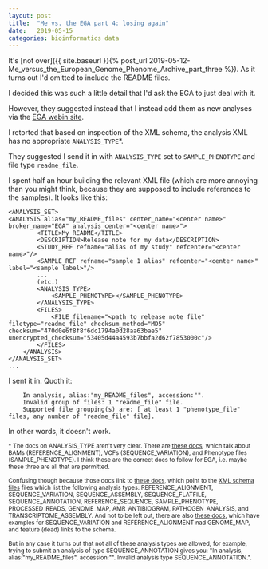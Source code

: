```yaml
---
layout: post
title:  "Me vs. the EGA part 4: losing again"
date:   2019-05-15
categories: bioinformatics data
---
```


It's [not over]({{ site.baseurl }}{% post_url
2019-05-12-Me_versus_the_European_Genome_Phenome_Archive_part_three %}). 
As it turns out I'd omitted to include the README files.

I decided this was such a little detail that I'd ask the EGA to just deal with it.

However, they suggested instead that I instead add them as new analyses via the
[EGA webin site](https://www.ebi.ac.uk/ena/submit/webin/).

I retorted that based on inspection of the XML schema, the analysis XML has no appropriate
`ANALYSIS_TYPE`*.

They suggested I send it in with `ANALYSIS_TYPE` set to `SAMPLE_PHENOTYPE` and file type `readme_file`.

I spent half an hour building the relevant XML file (which are more annoying than you might think,
because they are supposed to include references to the samples).  It looks like this:

```
<ANALYSIS_SET>
<ANALYSIS alias="my_README_files" center_name="<center name>" broker_name="EGA" analysis_center="<center name>">
        <TITLE>My README</TITLE>
        <DESCRIPTION>Release note for my data</DESCRIPTION>
        <STUDY_REF refname="alias of my study" refcenter="<center name>"/>
        <SAMPLE_REF refname="sample 1 alias" refcenter="<center name>" label="<sample label>"/>
        ...
        (etc.)
        <ANALYSIS_TYPE>
            <SAMPLE_PHENOTYPE></SAMPLE_PHENOTYPE>
        </ANALYSIS_TYPE>
        <FILES>
            <FILE filename="<path to release note file" filetype="readme_file" checksum_method="MD5" checksum="470d0e6f8f8f6dc1794a0d28aa63bae5" unencrypted_checksum="53405d44a4593b7bbfa2d62f7853000c"/>
        </FILES>
    </ANALYSIS>
</ANALYSIS_SET>
...
```

I sent it in.  Quoth it:
```
    In analysis, alias:"my_README_files", accession:"".
    Invalid group of files: 1 "readme_file" file.
    Supported file grouping(s) are: [ at least 1 "phenotype_file" files, any number of "readme_file" file].
```

In other words, it doesn't work.

<small>* The docs on ANALYSIS_TYPE aren't very clear. There are [these
docs](https://www.ebi.ac.uk/ega/submission/sequence/programmatic_submissions/prepare_xmls), which
talk about BAMs (REFERENCE_ALIGNMENT), VCFs (SEQUENCE_VARIATION), and Phenotype files
(SAMPLE_PHENOTYPE). I think these are the correct docs to follow for EGA, i.e. maybe these three
are all that are permitted.
</small>

<small> Confusing though because those docs link to [these
docs](https://www.ebi.ac.uk/ena/submit/read-xml-format-1-5), which point to the [XML schema
files](ftp://ftp.sra.ebi.ac.uk/meta/xsd/sra_1_5/SRA.analysis.xsd) files which list the following
analysis types: REFERENCE_ALIGNMENT, SEQUENCE_VARIATION, SEQUENCE_ASSEMBLY, SEQUENCE_FLATFILE,
SEQUENCE_ANNOTATION, REFERENCE_SEQUENCE, SAMPLE_PHENOTYPE, PROCESSED_READS, GENOME_MAP,
AMR_ANTIBIOGRAM, PATHOGEN_ANALYSIS, and TRANSCRIPTOME_ASSEMBLY. And not to be left out, there are
also [these docs](https://ena-docs.readthedocs.io/en/latest/programmatic.html), which have examples
for SEQUENCE_VARIATION and REFERENCE_ALIGNMENT nad GENOME_MAP, and feature (dead) links to the
schema. </small>

<small>But in any case it turns
out that not all of these analysis types are allowed; for example, trying to submit an analysis of type
SEQUENCE_ANNOTATION gives you: "In analysis, alias:"my_README_files", accession:"". Invalid
analysis type SEQUENCE_ANNOTATION.".
</small>
